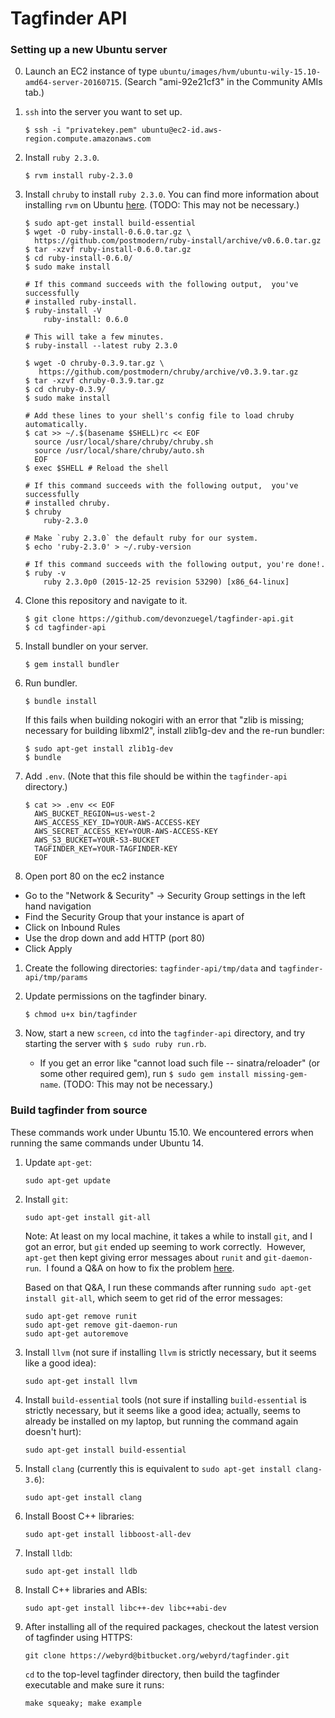 # Tagfinder API

### Setting up a new Ubuntu server

0. Launch an EC2 instance of type `ubuntu/images/hvm/ubuntu-wily-15.10-amd64-server-20160715`. (Search "ami-92e21cf3" in the Community AMIs tab.)

1. `ssh` into the server you want to set up.

    ```
    $ ssh -i "privatekey.pem" ubuntu@ec2-id.aws-region.compute.amazonaws.com
    ```

1. Install `ruby 2.3.0`. 

    ```
    $ rvm install ruby-2.3.0
    ```

1. Install `chruby` to install `ruby 2.3.0`. You can find more information about installing `rvm` on Ubuntu [here](http://ryanbigg.com/2014/10/ubuntu-ruby-ruby-install-chruby-and-you/). (TODO: This may not be necessary.)

    ```shell
    $ sudo apt-get install build-essential
    $ wget -O ruby-install-0.6.0.tar.gz \
      https://github.com/postmodern/ruby-install/archive/v0.6.0.tar.gz
    $ tar -xzvf ruby-install-0.6.0.tar.gz
    $ cd ruby-install-0.6.0/
    $ sudo make install
    
    # If this command succeeds with the following output,  you've successfully 
    # installed ruby-install.
    $ ruby-install -V 
        ruby-install: 0.6.0
    
    # This will take a few minutes.
    $ ruby-install --latest ruby 2.3.0
    
    $ wget -O chruby-0.3.9.tar.gz \
       https://github.com/postmodern/chruby/archive/v0.3.9.tar.gz
    $ tar -xzvf chruby-0.3.9.tar.gz
    $ cd chruby-0.3.9/
    $ sudo make install

    # Add these lines to your shell's config file to load chruby automatically.
    $ cat >> ~/.$(basename $SHELL)rc << EOF
      source /usr/local/share/chruby/chruby.sh
      source /usr/local/share/chruby/auto.sh
      EOF
    $ exec $SHELL # Reload the shell

    # If this command succeeds with the following output,  you've successfully 
    # installed chruby.
    $ chruby
        ruby-2.3.0
    
    # Make `ruby 2.3.0` the default ruby for our system.
    $ echo 'ruby-2.3.0' > ~/.ruby-version

    # If this command succeeds with the following output, you're done!.
    $ ruby -v
        ruby 2.3.0p0 (2015-12-25 revision 53290) [x86_64-linux]
    ```

1. Clone this repository and navigate to it.

    ```shell
    $ git clone https://github.com/devonzuegel/tagfinder-api.git
    $ cd tagfinder-api
    ```

1. Install bundler on your server.

    ```shell
    $ gem install bundler
    ```

1. Run bundler.

    ```shell
    $ bundle install
    ```

    If this fails when building nokogiri with an error that "zlib is missing; necessary for building libxml2", install zlib1g-dev and the re-run bundler:

    ```
    $ sudo apt-get install zlib1g-dev
    $ bundle
    ```

1. Add `.env`. (Note that this file should be within the `tagfinder-api` directory.)
    
    ```shell
    $ cat >> .env << EOF
      AWS_BUCKET_REGION=us-west-2
      AWS_ACCESS_KEY_ID=YOUR-AWS-ACCESS-KEY
      AWS_SECRET_ACCESS_KEY=YOUR-AWS-ACCESS-KEY
      AWS_S3_BUCKET=YOUR-S3-BUCKET
      TAGFINDER_KEY=YOUR-TAGFINDER-KEY
      EOF
    ```

1. Open port 80 on the ec2 instance

- Go to the "Network & Security" -> Security Group settings in the left hand navigation
- Find the Security Group that your instance is apart of
- Click on Inbound Rules
- Use the drop down and add HTTP (port 80)
- Click Apply

1. Create the following directories: `tagfinder-api/tmp/data` and `tagfinder-api/tmp/params` 

1. Update permissions on the tagfinder binary.

    ```
    $ chmod u+x bin/tagfinder
    ```

1. Now, start a new `screen`, `cd` into the `tagfinder-api` directory, and try starting the server with `$ sudo ruby run.rb`.
    - If you get an error like "cannot load such file -- sinatra/reloader" (or some other required gem), run `$ sudo gem install missing-gem-name`. (TODO: This may not be necessary.)


### Build tagfinder from source

These commands work under Ubuntu 15.10. We encountered errors when running the same commands under Ubuntu 14.

1. Update `apt-get`:

    ```
    sudo apt-get update
    ```

1. Install `git`:

    ```
    sudo apt-get install git-all
    ```

    Note: At least on my local machine, it takes a while to install `git`, and I got an error, but `git` ended up seeming to work correctly.  However, `apt-get` then kept giving error messages about `runit` and `git-daemon-run`.  I found a Q&A on how to fix the problem [here](http://askubuntu.com/questions/631615/problems-with-git-all-and-15-04). 

    Based on that Q&A, I run these commands after running `sudo apt-get install git-all`, which seem to get rid of the error messages:

    ```
    sudo apt-get remove runit
    sudo apt-get remove git-daemon-run
    sudo apt-get autoremove
    ```

1. Install `llvm` (not sure if installing `llvm` is strictly necessary, but it seems like a good idea):

    ```
    sudo apt-get install llvm
    ```

1. Install `build-essential` tools (not sure if installing `build-essential` is strictly necessary, but it seems like a good idea; actually, seems to already be installed on my laptop, but running the command again doesn't hurt):

    ```
    sudo apt-get install build-essential
    ```

1. Install `clang` (currently this is equivalent to `sudo apt-get install clang-3.6`):

    ```
    sudo apt-get install clang
    ```

1. Install Boost C++ libraries:

    ```
    sudo apt-get install libboost-all-dev
    ```

1. Install `lldb`:

    ```
    sudo apt-get install lldb
    ```

1. Install C++ libraries and ABIs:

    ```
    sudo apt-get install libc++-dev libc++abi-dev
    ```

1. After installing all of the required packages, checkout the latest version of tagfinder using HTTPS:

    `git clone https://webyrd@bitbucket.org/webyrd/tagfinder.git`

    `cd` to the top-level tagfinder directory, then build the tagfinder executable and make sure it runs:

    `make squeaky; make example`


